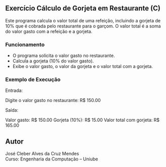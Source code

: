 ## Exercício Cálculo de Gorjeta em Restaurante (C)

Este programa calcula o valor total de uma refeição, incluindo a gorjeta de 10% que é cobrada pelo restaurante para o garçom. O valor total é a soma do valor gasto com a refeição e a gorjeta.

### Funcionamento

- O programa solicita o valor gasto no restaurante.
- Calcula a gorjeta (10% do valor gasto).
- Exibe o valor gasto, o valor da gorjeta e o valor total com a gorjeta.

### Exemplo de Execução

Entrada:

Digite o valor gasto no restaurante: R$ 150.00

Saída:

Valor gasto: R$ 150.00 Gorjeta (10%): R$ 15.00 Valor total com gorjeta: R$ 165.00

## Autor
José Cleber Alves da Cruz Mendes  
Curso: Engenharia da Computação – Uniube
